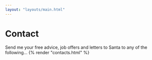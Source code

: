 ```yaml
---
layout: "layouts/main.html"
---
```

# Contact
Send me your free advice, job offers and letters to Santa to any of the following...
{% render "contacts.html" %}